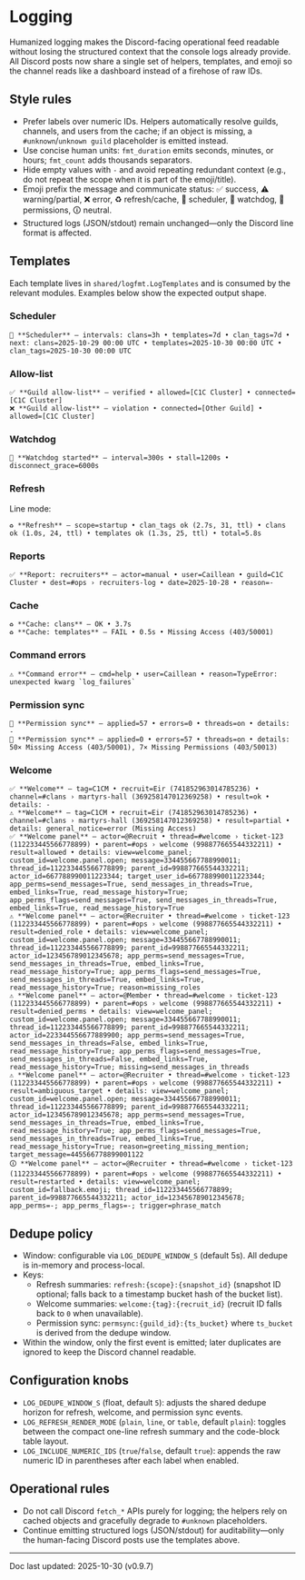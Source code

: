# Logging

Humanized logging makes the Discord-facing operational feed readable without losing the structured context that the console logs already provide. All Discord posts now share a single set of helpers, templates, and emoji so the channel reads like a dashboard instead of a firehose of raw IDs.

## Style rules
- Prefer labels over numeric IDs. Helpers automatically resolve guilds, channels, and users from the cache; if an object is missing, a `#unknown`/`unknown guild` placeholder is emitted instead.
- Use concise human units: `fmt_duration` emits seconds, minutes, or hours; `fmt_count` adds thousands separators.
- Hide empty values with `-` and avoid repeating redundant context (e.g., do not repeat the scope when it is part of the emoji/title).
- Emoji prefix the message and communicate status: ✅ success, ⚠️ warning/partial, ❌ error, ♻️ refresh/cache, 🧭 scheduler, 🐶 watchdog, 🔐 permissions, 🛈 neutral.
- Structured logs (JSON/stdout) remain unchanged—only the Discord line format is affected.

## Templates
Each template lives in `shared/logfmt.LogTemplates` and is consumed by the relevant modules. Examples below show the expected output shape.

### Scheduler
```
🧭 **Scheduler** — intervals: clans=3h • templates=7d • clan_tags=7d • next: clans=2025-10-29 00:00 UTC • templates=2025-10-30 00:00 UTC • clan_tags=2025-10-30 00:00 UTC
```

### Allow-list
```
✅ **Guild allow-list** — verified • allowed=[C1C Cluster] • connected=[C1C Cluster]
❌ **Guild allow-list** — violation • connected=[Other Guild] • allowed=[C1C Cluster]
```

### Watchdog
```
🐶 **Watchdog started** — interval=300s • stall=1200s • disconnect_grace=6000s
```

### Refresh
Line mode:
```
♻️ **Refresh** — scope=startup • clan_tags ok (2.7s, 31, ttl) • clans ok (1.0s, 24, ttl) • templates ok (1.3s, 25, ttl) • total=5.8s
```

### Reports
```
✅ **Report: recruiters** — actor=manual • user=Caillean • guild=C1C Cluster • dest=#ops › recruiters-log • date=2025-10-28 • reason=-
```

### Cache
```
♻️ **Cache: clans** — OK • 3.7s
♻️ **Cache: templates** — FAIL • 0.5s • Missing Access (403/50001)
```

### Command errors
```
⚠️ **Command error** — cmd=help • user=Caillean • reason=TypeError: unexpected kwarg `log_failures`
```

### Permission sync
```
🔐 **Permission sync** — applied=57 • errors=0 • threads=on • details: -
🔐 **Permission sync** — applied=0 • errors=57 • threads=on • details: 50× Missing Access (403/50001), 7× Missing Permissions (403/50013)
```

### Welcome
```
✅ **Welcome** — tag=C1CM • recruit=Eir (741852963014785236) • channel=#clans › martyrs-hall (369258147012369258) • result=ok • details: -
⚠️ **Welcome** — tag=C1CM • recruit=Eir (741852963014785236) • channel=#clans › martyrs-hall (369258147012369258) • result=partial • details: general_notice=error (Missing Access)
✅ **Welcome panel** — actor=@Recruit • thread=#welcome › ticket-123 (112233445566778899) • parent=#ops › welcome (998877665544332211) • result=allowed • details: view=welcome_panel; custom_id=welcome.panel.open; message=334455667788990011; thread_id=112233445566778899; parent_id=998877665544332211; actor_id=667788990011223344; target_user_id=667788990011223344; app_perms=send_messages=True, send_messages_in_threads=True, embed_links=True, read_message_history=True; app_perms_flags=send_messages=True, send_messages_in_threads=True, embed_links=True, read_message_history=True
⚠️ **Welcome panel** — actor=@Recruiter • thread=#welcome › ticket-123 (112233445566778899) • parent=#ops › welcome (998877665544332211) • result=denied_role • details: view=welcome_panel; custom_id=welcome.panel.open; message=334455667788990011; thread_id=112233445566778899; parent_id=998877665544332211; actor_id=123456789012345678; app_perms=send_messages=True, send_messages_in_threads=True, embed_links=True, read_message_history=True; app_perms_flags=send_messages=True, send_messages_in_threads=True, embed_links=True, read_message_history=True; reason=missing_roles
⚠️ **Welcome panel** — actor=@Member • thread=#welcome › ticket-123 (112233445566778899) • parent=#ops › welcome (998877665544332211) • result=denied_perms • details: view=welcome_panel; custom_id=welcome.panel.open; message=334455667788990011; thread_id=112233445566778899; parent_id=998877665544332211; actor_id=223344556677889900; app_perms=send_messages=True, send_messages_in_threads=False, embed_links=True, read_message_history=True; app_perms_flags=send_messages=True, send_messages_in_threads=False, embed_links=True, read_message_history=True; missing=send_messages_in_threads
⚠️ **Welcome panel** — actor=@Recruiter • thread=#welcome › ticket-123 (112233445566778899) • parent=#ops › welcome (998877665544332211) • result=ambiguous_target • details: view=welcome_panel; custom_id=welcome.panel.open; message=334455667788990011; thread_id=112233445566778899; parent_id=998877665544332211; actor_id=123456789012345678; app_perms=send_messages=True, send_messages_in_threads=True, embed_links=True, read_message_history=True; app_perms_flags=send_messages=True, send_messages_in_threads=True, embed_links=True, read_message_history=True; reason=greeting_missing_mention; target_message=445566778899001122
🛈 **Welcome panel** — actor=@Recruiter • thread=#welcome › ticket-123 (112233445566778899) • parent=#ops › welcome (998877665544332211) • result=restarted • details: view=welcome_panel; custom_id=fallback.emoji; thread_id=112233445566778899; parent_id=998877665544332211; actor_id=123456789012345678; app_perms=-; app_perms_flags=-; trigger=phrase_match
```

## Dedupe policy
- Window: configurable via `LOG_DEDUPE_WINDOW_S` (default 5s). All dedupe is in-memory and process-local.
- Keys:
  - Refresh summaries: `refresh:{scope}:{snapshot_id}` (snapshot ID optional; falls back to a timestamp bucket hash of the bucket list).
  - Welcome summaries: `welcome:{tag}:{recruit_id}` (recruit ID falls back to `0` when unavailable).
  - Permission sync: `permsync:{guild_id}:{ts_bucket}` where `ts_bucket` is derived from the dedupe window.
- Within the window, only the first event is emitted; later duplicates are ignored to keep the Discord channel readable.

## Configuration knobs
- `LOG_DEDUPE_WINDOW_S` (float, default `5`): adjusts the shared dedupe horizon for refresh, welcome, and permission sync events.
- `LOG_REFRESH_RENDER_MODE` (`plain`, `line`, or `table`, default `plain`): toggles between the compact one-line refresh summary and the code-block table layout.
- `LOG_INCLUDE_NUMERIC_IDS` (`true`/`false`, default `true`): appends the raw numeric ID in parentheses after each label when enabled.

## Operational rules
- Do not call Discord `fetch_*` APIs purely for logging; the helpers rely on cached objects and gracefully degrade to `#unknown` placeholders.
- Continue emitting structured logs (JSON/stdout) for auditability—only the human-facing Discord posts use the templates above.
---

Doc last updated: 2025-10-30 (v0.9.7)
